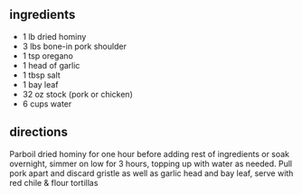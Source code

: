## ingredients

* 1 lb dried hominy
* 3 lbs bone-in pork shoulder
* 1 tsp oregano
* 1 head of garlic
* 1 tbsp salt
* 1 bay leaf
* 32 oz stock (pork or chicken)
* 6 cups water

## directions

Parboil dried hominy for one hour before adding rest of ingredients or soak overnight, simmer on low for 3 hours, topping up with water as needed. Pull pork apart and discard gristle as well as garlic head and bay leaf, serve with red chile & flour tortillas
